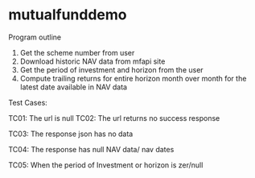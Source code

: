 # mutualfunddemo


Program outline
1.	Get the scheme number from user
2.	Download historic NAV data from mfapi site
3.	Get the period of investment and horizon from the user
4.	Compute trailing returns for entire horizon month over month for the latest date available in NAV data


Test Cases:

TC01:
  The url is null
TC02:
  The url returns no success response
  
TC03:
  The response json has no data
  
TC04:
  The response has null NAV data/ nav dates
  
TC05:
  When the period of Investment or horizon is zer/null
